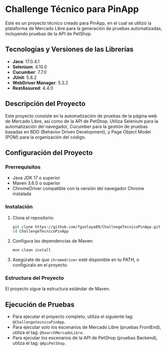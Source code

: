 # Challenge Técnico para PinApp

Este es un proyecto técnico creado para PinApp, en el cual se utilizó la plataforma de Mercado Libre para la generación de pruebas automatizadas, incluyendo pruebas de la API de PetShop.

## Tecnologías y Versiones de las Librerías

- **Java**: 17.0.4.1
- **Selenium**: 4.10.0
- **Cucumber**: 7.7.0
- **JUnit**: 5.8.2
- **WebDriver Manager**: 5.3.2
- **RestAssured**: 4.4.0

## Descripción del Proyecto

Este proyecto consiste en la automatización de pruebas de la página web de Mercado Libre, así como de la API de PetShop. Utiliza Selenium para la automatización del navegador, Cucumber para la gestión de pruebas basadas en BDD (Behavior Driven Development), y Page Object Model (POM) para la organización del código.

## Configuración del Proyecto

### Prerrequisitos

- Java JDK 17 o superior
- Maven 3.6.0 o superior
- ChromeDriver compatible con la versión del navegador Chrome instalada

### Instalación

1. Clona el repositorio:
    ```sh
    git clone https://github.com/fgzelaya89/ChallengeTecnicoPinApp.git
    cd ChallengeTecnicoPinApp
    ```

2. Configura las dependencias de Maven:
    ```sh
    mvn clean install
    ```

3. Asegúrate de que `chromedriver` esté disponible en tu PATH, o configúralo en el proyecto.

### Estructura del Proyecto

El proyecto sigue la estructura estándar de Maven.

## Ejecución de Pruebas

- Para ejecutar el proyecto completo, utiliza el siguiente tag: `@ChallengetecnicoPinApp`.
- Para ejecutar solo los escenarios de Mercado Libre (pruebas FrontEnd), utiliza el tag: `@SearchMercadoLibre`.
- Para ejecutar los escenarios de la API de PetShop (pruebas Backend), utiliza el tag: `@ApiPetShop`.
